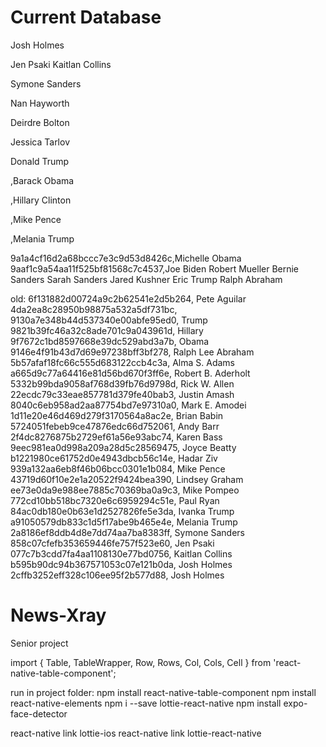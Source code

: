 # Current Database
Josh Holmes 

Jen Psaki
Kaitlan Collins

Symone Sanders

Nan Hayworth

Deirdre Bolton

Jessica Tarlov

Donald Trump

,Barack Obama

,Hillary Clinton

,Mike Pence

,Melania Trump

9a1a4cf16d2a68bccc7e3c9d53d8426c,Michelle Obama
9aaf1c9a54aa11f525bf81568c7c4537,Joe Biden
Robert Mueller
Bernie Sanders
Sarah Sanders
Jared Kushner
Eric Trump
Ralph Abraham


old:
6f131882d00724a9c2b62541e2d5b264, Pete Aguilar
4da2ea8c28950b98875a532a5df731bc,
9130a7e348b44d537340e00abfe95ed0, Trump
9821b39fc46a32c8ade701c9a043961d, Hillary
9f7672c1bd8597668e39dc529abd3a7b, Obama
9146e4f91b43d7d69e97238bff3bf278, Ralph Lee Abraham
5b57afaf18fc66c555d683122ccb4c3a, Alma S. Adams
a665d9c77a64416e81d56bd670f3ff6e, Robert B. Aderholt
5332b99bda9058af768d39fb76d9798d, Rick W. Allen
22ecdc79c33eae857781d379fe40bab3, Justin Amash
8040c6eb958ad2aa87754bd7e97310a0, Mark E. Amodei
1d11e20e46d469d279f3170564a8ac2e, Brian Babin
5724051febeb9ce47876edc66d752061, Andy Barr
2f4dc8276875b2729ef61a56e93abc74, Karen Bass
9eec981ea0d998a209a28d5c28569475, Joyce Beatty
b1221980ce61752d0e4943dbcb56c14e, Hadar Ziv
939a132aa6eb8f46b06bcc0301e1b084, Mike Pence
43719d60f10e2e1a20522f9424bea390, Lindsey Graham
ee73e0da9e988ee7885c70369ba0a9c3, Mike Pompeo
772cd10bb518bc7320e6c6959294c51e, Paul Ryan
84ac0db180e0b63e1d2527826fe5e3da, Ivanka Trump
a91050579db833c1d5f17abe9b465e4e, Melania Trump
2a8186ef8ddb4d8e7dd74aa7ba8383ff, Symone Sanders
858c07cfefb353659446fe757f523e60, Jen Psaki
077c7b3cdd7fa4aa1108130e77bd0756, Kaitlan Collins
b595b90dc94b367571053c07e121b0da, Josh Holmes
2cffb3252eff328c106ee95f2b577d88, Josh Holmes









# News-Xray
Senior project

import { Table, TableWrapper, Row, Rows, Col, Cols, Cell } from 'react-native-table-component';

run in project folder:
npm install react-native-table-component
npm install react-native-elements
npm i --save lottie-react-native
npm install expo-face-detector

react-native link lottie-ios
react-native link lottie-react-native




